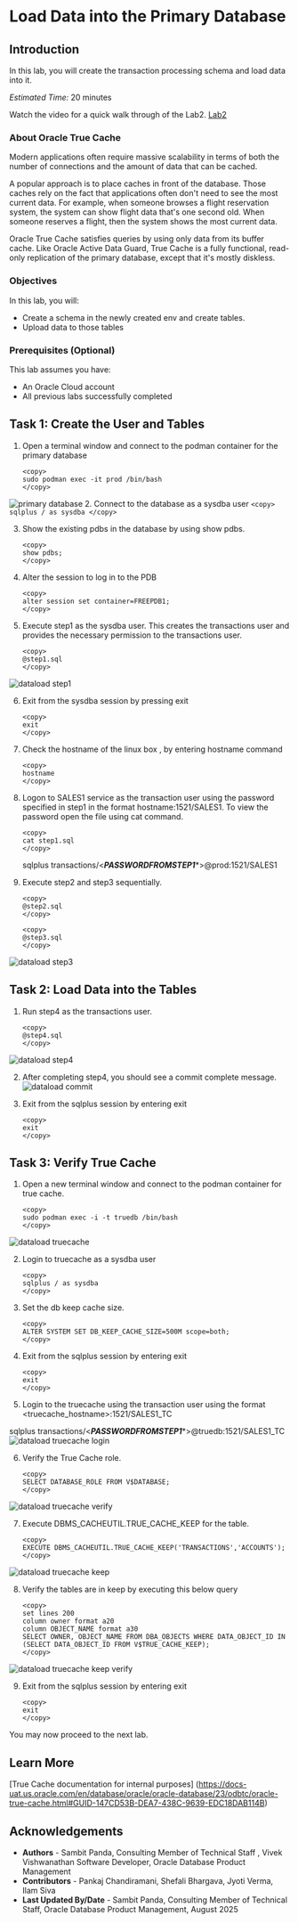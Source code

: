 # Load Data into the Primary Database

## Introduction

In this lab, you will create the transaction processing schema and load data into it.

*Estimated Time:* 20 minutes

Watch the video for a quick walk through of the Lab2.
[Lab2](videohub:1_sg1px9ps) 

### About Oracle True Cache
Modern applications often require massive scalability in terms of both the number of connections and the amount of data that can be cached.

A popular approach is to place caches in front of the database. Those caches rely on the fact that applications often don't need to see the most current data. For example, when someone browses a flight reservation system, the system can show flight data that's one second old. When someone reserves a flight, then the system shows the most current data.

Oracle True Cache satisfies queries by using only data from its buffer cache. Like Oracle Active Data Guard, True Cache is a fully functional, read-only replication of the primary database, except that it's mostly diskless.

### Objectives


In this lab, you will:
* Create a  schema in the newly created env and create tables.
* Upload data to those tables

### Prerequisites (Optional)

This lab assumes you have:
* An Oracle Cloud account
* All previous labs successfully completed

## Task 1: Create the User and Tables

1. Open a terminal window and connect to the podman container for the primary database

    ```
    <copy>
    sudo podman exec -it prod /bin/bash
    </copy>
    ```
![primary database](https://oracle-livelabs.github.io/database/truecache/data-load/images/dataload.png " ")
2. Connect to the database as a sysdba user
    ```
    <copy>
    sqlplus / as sysdba
    </copy>
    ```

3. Show the existing pdbs in the database by using show pdbs.
    ```
    <copy>
    show pdbs;
    </copy>
    ```

4. Alter the session to log in to the PDB
    ```
    <copy>
    alter session set container=FREEPDB1;
    </copy>
    ```

5. Execute step1 as the sysdba user. This creates the transactions user and provides the necessary permission to the transactions user.

    ```
    <copy>
    @step1.sql
    </copy>
    ```

![dataload step1](https://oracle-livelabs.github.io/database/truecache/data-load/images/dataloadstep1.png " ")

6. Exit from the sysdba session by pressing exit 
    ```
    <copy>
    exit
    </copy>
    ```
7.  Check the hostname of the linux box , by entering hostname command
     ```
    <copy>
    hostname
    </copy>
    ```
8. Logon to SALES1 service as the transaction user using the password specified in step1 in the format hostname:1521/SALES1. To view the password open the file using cat command.
    ```
    <copy>
    cat step1.sql
    </copy>
    ```
    sqlplus transactions/<***PASSWORDFROMSTEP1****>@prod:1521/SALES1

9. Execute step2 and step3 sequentially.

     ```
    <copy>
    @step2.sql
    </copy>
    ```

    ```
    <copy>
    @step3.sql
    </copy>
    ```

![dataload step3](https://oracle-livelabs.github.io/database/truecache/data-load/images/dataloadstep3.png " ")

## Task 2: Load Data into the Tables

1. Run step4 as the transactions user.

    ```
    <copy>
    @step4.sql
    </copy>
    ```
![dataload step4](https://oracle-livelabs.github.io/database/truecache/data-load/images/dataloadstep4.png " ")

2. After completing step4, you should see a commit complete message.
![dataload commit](https://oracle-livelabs.github.io/database/truecache/data-load/images/dataloadcommit.png " ")

3. Exit from the sqlplus session by entering exit 
    ```
    <copy>
    exit
    </copy>
    ```

## Task 3: Verify True Cache 

1. Open a new terminal window and connect to the podman container for true cache.
    ```
    <copy>
    sudo podman exec -i -t truedb /bin/bash
    </copy>
    ```
![dataload truecache](https://oracle-livelabs.github.io/database/truecache/data-load/images/dataloadtruecache.png " ")

2. Login to truecache as a sysdba user
     ```
    <copy>
    sqlplus / as sysdba
    </copy>
    ```
3. Set the db keep cache size.
     ```
    <copy>
    ALTER SYSTEM SET DB_KEEP_CACHE_SIZE=500M scope=both;
    </copy>
    ```
4. Exit from the sqlplus session by entering exit 
    ```
    <copy>
    exit
    </copy>
    ```
5. Login to the truecache using the transaction user using the format <truecache_hostname>:1521/SALES1_TC

sqlplus transactions/<***PASSWORDFROMSTEP1****>@truedb:1521/SALES1_TC
![dataload truecache login](https://oracle-livelabs.github.io/database/truecache/data-load/images/dataloadtruecachelogin.png " ")


6. Verify the True Cache role.
    ```
    <copy>
    SELECT DATABASE_ROLE FROM V$DATABASE;
    </copy>
    ```
![dataload truecache verify](https://oracle-livelabs.github.io/database/truecache/data-load/images/dataloadtruecacheverify.png " ")

7. Execute DBMS_CACHEUTIL.TRUE_CACHE_KEEP for the table.
     ```
    <copy>
    EXECUTE DBMS_CACHEUTIL.TRUE_CACHE_KEEP('TRANSACTIONS','ACCOUNTS');
    </copy>
    ```
![dataload truecache keep](https://oracle-livelabs.github.io/database/truecache/data-load/images/dataloadtruecachekeep.png " ")

8. Verify the tables are in keep by executing this below query
     ```
    <copy>
    set lines 200
    column owner format a20
    column OBJECT_NAME format a30
    SELECT OWNER, OBJECT_NAME FROM DBA_OBJECTS WHERE DATA_OBJECT_ID IN (SELECT DATA_OBJECT_ID FROM V$TRUE_CACHE_KEEP);
    </copy>
    ```
![dataload truecache keep verify](https://oracle-livelabs.github.io/database/truecache/data-load/images/dataloadtruecachekeepverify.png " ")

9. Exit from the sqlplus session by entering exit 
    ```
    <copy>
    exit
    </copy>
    ```

You may now proceed to the next lab.

## Learn More
[True Cache documentation for internal purposes] (https://docs-uat.us.oracle.com/en/database/oracle/oracle-database/23/odbtc/oracle-true-cache.html#GUID-147CD53B-DEA7-438C-9639-EDC18DAB114B)

## Acknowledgements
* **Authors** - Sambit Panda, Consulting Member of Technical Staff , Vivek Vishwanathan Software Developer, Oracle Database Product Management
* **Contributors** - Pankaj Chandiramani, Shefali Bhargava, Jyoti Verma, Ilam Siva
* **Last Updated By/Date** - Sambit Panda, Consulting Member of Technical Staff, Oracle Database Product Management, August 2025
